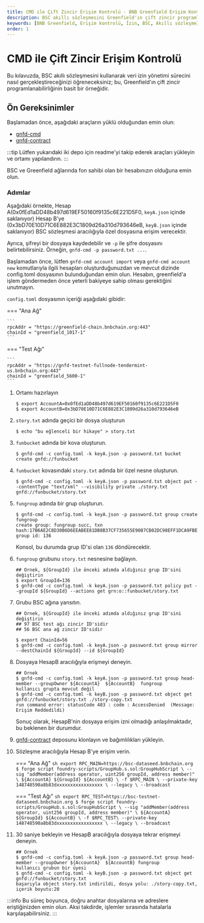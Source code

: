 ```yaml
---
title: CMD ile Çift Zincir Erişim Kontrolü - BNB Greenfield Erişim Kontrolü
description: BSC akıllı sözleşmesini Greenfield'ın çift zincir programlanabilirliğinin basit bir örneği olarak nasıl kullanacağınızı öğrenin. Bu kılavuz, veri izin yönetimi sürecini adım adım açıklamaktadır.
keywords: [BNB Greenfield, Erişim kontrolü, İzin, BSC, Akıllı sözleşme]
order: 1
---
```


# CMD ile Çift Zincir Erişim Kontrolü

Bu kılavuzda, BSC akıllı sözleşmesini kullanarak veri izin yönetimi sürecini nasıl gerçekleştireceğinizi öğreneceksiniz; bu, Greenfield'ın çift zincir programlanabilirliğinin basit bir örneğidir.

## Ön Gereksinimler

Başlamadan önce, aşağıdaki araçların yüklü olduğundan emin olun:

- [gnfd-cmd](https://github.com/bnb-chain/greenfield-cmd)
- [gnfd-contract](https://github.com/bnb-chain/greenfield-contracts)

:::tip
Lütfen yukarıdaki iki depo için readme'yi takip ederek araçları yükleyin ve ortamı yapılandırın.
:::

BSC ve Greenfield ağlarında fon sahibi olan bir hesabınızın olduğuna emin olun.

### Adımlar

Aşağıdaki örnekte, Hesap A(0x0fEd1aDD48b497d619EF50160f9135c6E221D5F0, `keyA.json` içinde saklanıyor) Hesap B'ye (0x3bD70E10D71C6E882E3C1809d26a310d793646eB, `keyB.json` içinde saklanıyor) BSC sözleşmesi aracılığıyla özel dosyasına erişim verecektir.

Ayrıca, şifreyi bir dosyaya kaydedebilir ve `-p` ile şifre dosyasını belirtebilirsiniz. Örneğin, `gnfd-cmd -p password.txt ...`.

Başlamadan önce, lütfen `gnfd-cmd account import` veya `gnfd-cmd account new` komutlarıyla ilgili hesapları oluşturduğunuzdan ve mevcut dizinde config.toml dosyasının bulunduğundan emin olun. Hesabın, greenfield'a işlem göndermeden önce yeterli bakiyeye sahip olması gerektiğini unutmayın.

`config.toml` dosyasının içeriği aşağıdaki gibidir:

=== "Ana Ağ"

    ```
    rpcAddr = "https://greenfield-chain.bnbchain.org:443"
    chainId = "greenfield_1017-1"
    ```

=== "Test Ağı"

    ```
    rpcAddr = "https://gnfd-testnet-fullnode-tendermint-us.bnbchain.org:443"
    chainId = "greenfield_5600-1"
    ```

1. Ortamı hazırlayın

	```shell
	$ export AccountA=0x0fEd1aDD48b497d619EF50160f9135c6E221D5F0
	$ export AccountB=0x3bD70E10D71C6E882E3C1809d26a310d793646eB
	```

2. `story.txt` adında geçici bir dosya oluşturun

	```shell
	$ echo "bu eğlenceli bir hikaye" > story.txt 
	```

3. `funbucket` adında bir kova oluşturun.

	```shell
	$ gnfd-cmd -c config.toml -k keyA.json -p password.txt bucket create gnfd://funbucket
	```

4. `funbucket` kovasındaki `story.txt` adında bir özel nesne oluşturun.

	```shell
	$ gnfd-cmd -c config.toml -k keyA.json -p password.txt object put --contentType "text/xml" --visibility private ./story.txt  gnfd://funbucket/story.txt
	```

5. `fungroup` adında bir grup oluşturun.

	```shell
	$ gnfd-cmd -c config.toml -k keyA.json -p password.txt group create fungroup
	create group: fungroup succ, txn hash:17B6AE2C8D30B6D6EEABEE81DB8B37CF735655E9087CB02DC98EFF1DCA9FBE3A, group id: 136 
	```

	 Konsol, bu durumda grup ID'si olan `136` döndürecektir.

6. `fungroup` grubunu `story.txt` nesnesine bağlayın.

	```shell
	## Örnek, ${GroupId} ile önceki adımda aldığınız grup ID'sini değiştirin
	$ export GroupId=136
	$ gnfd-cmd -c config.toml -k keyA.json -p password.txt policy put --groupId ${GroupId} --actions get grn:o::funbucket/story.txt   
	```

7. Grubu BSC ağına yansıtın.

	```shell
	## Örnek, ${GroupId} ile önceki adımda aldığınız grup ID'sini değiştirin
	## 97 BSC test ağı zincir ID'sidir
	## 56 BSC ana ağ zincir ID'sidir

	$ export ChainId=56
	$ gnfd-cmd -c config.toml -k keyA.json -p password.txt group mirror --destChainId ${GroupId} --id ${GroupId} 
	```

8. Dosyaya HesapB aracılığıyla erişmeyi deneyin.
    
	```shell
	## Örnek
	$ gnfd-cmd -c config.toml -k keyA.json -p password.txt group head-member --groupOwner ${AccountA}  ${AccountB}  fungroup
	kullanıcı grupta mevcut değil
	$ gnfd-cmd -c config.toml -k keyB.json -p password.txt object get gnfd://funbucket/story.txt ./story-copy.txt
	run command error: statusCode 403 : code : AccessDenied  (Message: Erişim Reddedildi)
	```

	 Sonuç olarak, HesapB'nin dosyaya erişim izni olmadığı anlaşılmaktadır, bu beklenen bir durumdur.

9. [gnfd-contract](https://github.com/bnb-chain/greenfield-contracts) deposunu klonlayın ve bağımlılıkları yükleyin.

10. Sözleşme aracılığıyla Hesap B'ye erişim verin.

	=== "Ana Ağ"
		```sh
		export RPC_MAIN=https://bsc-dataseed.bnbchain.org
		$ forge script foundry-scripts/GroupHub.s.sol:GroupHubScript \
		--sig "addMember(address operator, uint256 groupId, address member)" \
		${AccountA} ${GroupId} ${AccountB} \
		-f $RPC_MAIN \
		--private-key 148748590a8b83dxxxxxxxxxxxxxxxxx \
		--legacy \
		--broadcast		
		```

	=== "Test Ağı"
		```sh
		export RPC_TEST=https://bsc-testnet-dataseed.bnbchain.org
		$ forge script foundry-scripts/GroupHub.s.sol:GroupHubScript \
		--sig "addMember(address operator, uint256 groupId, address member)" \
		${AccountA} ${GroupId} ${AccountB} \
		-f $RPC_TEST\
		--private-key 148748590a8b83dxxxxxxxxxxxxxxxxx \
		--legacy \
		--broadcast
		```

10. 30 saniye bekleyin ve HesapB aracılığıyla dosyaya tekrar erişmeyi deneyin.
	```shell
	## Örnek
	$ gnfd-cmd -c config.toml -k keyA.json -p password.txt group head-member --groupOwner ${AccountA}  ${AccountB} fungroup
	kullanıcı grubun bir üyesi
	$ gnfd-cmd -c config.toml -k keyB.json -p password.txt object get gnfd://funbucket/story.txt 
	başarıyla object story.txt indirildi, dosya yolu: ./story-copy.txt, içerik boyutu:20
	```

:::info
Bu süreç boyunca, doğru anahtar dosyalarına ve adreslere eriştiğinizden emin olun. Aksi takdirde, işlemler sırasında hatalarla karşılaşabilirsiniz.
:::